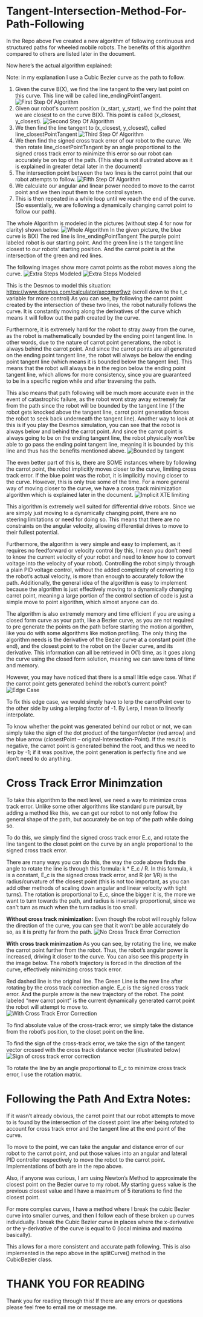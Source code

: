 # Tangent-Intersection-Method-For-Path-Following

In the Repo above I’ve created a new algorithm of following continuous and structured paths for wheeled mobile robots.
The benefits of this algorithm compared to others are listed later in the document. 

Now here’s the actual algorithm explained:

Note: in my explanation I use a Cubic Bezier curve as the path to follow. 

1.  Given the curve B(X), we find the line tangent to the very last point on this curve. This line will be called line_endingPointTangent.
![First Step Of Algorithm](Images/Step1.png)
2.	Given our robot's current position (x_start, y_start), we find the point that we are closest to on the curve B(X). This point is called (x_closest, y_closest).
![Second Step Of Algorithm](Images/Step2.png)
3.	We then find the line tangent to (x_closest, y_closest), called line_closestPointTangent
![Third Step Of Algorithm](Images/Step3.png)
4.	We then find the signed cross track error of our robot to the curve. We then rotate line_closetPointTangent by an angle proportional to the signed cross track error to minimize this error so our robot can accurately be on top of the path. (This step is not illustrated above as it is explained in greater detail later in the document)
5.	The intersection point between the two lines is the carrot point that our robot attempts to follow. 
![Fifth Step Of Algorithm](Images/Step5.png)
6.	We calculate our angular and linear power needed to move to the carrot point and we then input them to the control system. 
7.	This is then repeated in a while loop until we reach the end of the curve. (So essentially, we are following a dynamically changing carrot point to follow our path). 


The whole Algorithm is modeled in the pictures (without step 4 for now for clarity) shown below: 
![Whole Algorithm](Images/WholeAlgorithm.png)
In the given picture, the blue curve is B(X)
The red line is line_endingPointTangent
The purple point labeled robot is our starting point.
And the green line is the tangent line closest to our robots’ starting position. 
And the carrot point is at the intersection of the green and red lines. 

The following images show more carrot points as the robot moves along the curve.
![Extra Steps Modeled](Images/MoreCarrotPoints1.png)
![Extra Steps Modeled](Images/MoreCarrotPoints2.png)

This is the Desmos to model this situation: https://www.desmos.com/calculator/axcqmxr9wz (scroll down to the t_c variable for more control)
As you can see, by following the carrot point created by the intersection of these two lines, the robot naturally follows the curve. It is constantly moving along the derivatives of the curve which means it will follow out the path created by the curve. 

Furthermore, it is extremely hard for the robot to stray away from the curve, as the robot is mathematically bounded by the ending point tangent line. In other words, due to the nature of carrot point generations, the robot is always behind the carrot point. And since the carrot points are all generated on the ending point tangent line, the robot will always be below the ending point tangent line (which means  it is bounded below the tangent line). This means that the robot will always be in the region below the ending point tangent line, which allows for more consistency, since you are guaranteed to be in a specific region while and after traversing the path. 

This also means that path following will be much more accurate even in the event of catastrophic failure, as the robot wont stray away extremely far from the path since the robot will be bounded by the tangent line (if the robot gets knocked above the tangent line, carrot point generation forces the robot to seek back underneath the tangent line). 
Another way to look at this is if you play the Desmos simulation, you can see that the robot is always below and behind the carrot point. And since the carrot point is always going to be on the ending tangent line, the robot physically won’t be able to go pass the ending point tangent line, meaning it is bounded by this line and thus has the benefits mentioned above. 
![Bounded by tangent](Images/Bounded.png)

The even better part of this is, there are SOME instances where by following the carrot point, the robot implicitly moves closer to the curve, limiting cross track error. If the blue point was the robot, it is implicitly moving closer to the curve. However, this is only true some of the time. For a more general way of moving closer to the curve, we have a cross track minimization algorithm which is explained later in the document. 
![Implicit XTE limiting](Images/ImplicitXTECorrection.png)

This algorithm is extremely well suited for differential drive robots. Since we are simply just moving to a dynamically changing point, there are no steering limitations or need for doing so. This means that there are no constraints on the angular velocity, allowing differential drives to move to their fullest potential. 

Furthermore, the algorithm is very simple and easy to implement, as it requires no feedforward or velocity control (by this, I mean you don’t need to know the current velocity of your robot and need to know how to convert voltage into the velocity of your robot). Controlling the robot simply through a plain PID voltage control, without the added complexity of converting it to the robot’s actual velocity, is more than enough to accurately follow the path. Additionally, the general idea of the algorithm is easy to implement because the algorithm is just effectively moving to a dynamically changing carrot point, meaning a large portion of the control section of code is just a simple move to point algorithm, which almost anyone can do. 

The algorithm is also extremely memory and time efficient if you are using a closed form curve as your path, like a Bezier curve, as you are not required to pre generate the points on the path before starting the motion algorithm, like you do with some algorithms like motion profiling. The only thing the algorithm needs is the derivative of the Bezier curve at a constant point (the end), and the closest point to the robot on the Bezier curve, and its derivative. This information can all be retrieved in O(1) time, as it goes along the curve using the closed form solution, meaning we can save tons of time and memory. 

However, you may have noticed that there is a small little edge case. What if the carrot point gets generated behind the robot’s current point?
![Edge Case](Images/EdgeCase.png)

To fix this edge case, we would simply have to lerp the carrotPoint over to the other side by using a lerping factor of -1. By Lerp, I mean to linearly interpolate. 

To know whether the point was generated behind our robot or not, we can simply take the sign of the dot product of the tangentVector (red arrow) and the blue arrow (closestPoint – original-Intersection-Point). If the result is negative, the carrot point is generated behind the root, and thus we need to lerp by -1; if it was positive, the point generation is perfectly fine and we don’t need to do anything. 

# Cross Track Error Minimzation

To take this algorithm to the next level, we need a way to minimize cross track error. Unlike some other algorithms like standard pure pursuit, by adding a method like this, we can get our robot to not only follow the general shape of the path, but accurately be on top of the path while doing so. 

To do this, we simply find the signed cross track error E_c, and rotate the line tangent to the closet point on the curve by an angle proportional to the signed cross track error. 

There are many ways you can do this, the way the code above finds the angle to rotate the line is through this formula: k * E_c / R. In this formula, k is a constant, E_c is the signed cross track error, and R (or 1/R) is the radius/curvature of the closest point (this is not too important, as you can add other methods of scaling down angular and linear velocity with tight turns). The rotation is proportional to E_c, since the bigger it is, the more we want to turn towards the path, and radius is inversely proportional, since we can't turn as much when the turn radius is too small. 


**Without cross track minimization:** 
Even though the robot will roughly follow the direction of the curve, you can see that it won’t be able accurately do so, as it is pretty far from the path. 
![No Cross Track Error Correction](Images/NoXTECorrection.png)

**With cross track minimzation**
As you can see, by rotating the line, we make the carrot point further from the robot. Thus, the robot’s angular power is increased, driving it closer to the curve. You can also see this property in the image below. The robot’s trajectory is forced in the direction of the curve, effectively minimizing cross track error. 

Red dashed line is the original line. The Green Line is the new line after rotating by the cross track correction angle. E_c is the signed cross track error. And the purple arrow is the new trajectory of the robot. The point labeled “new carrot point” is the current dynamically generated carrot point the robot will attempt to move to.  
![With Cross Track Error Correction](Images/XTECorrectionDocumented.png)

To find absolute value of the cross-track error, we simply take the distance from the robot’s position, to the closet point on the line. 

To find the sign of the cross-track error, we take the sign of the tangent vector crossed with the cross track distance vector (illustrated below)
![Sign of cross track error correction](Images/SgnOfXTE.png)

To rotate the line by an angle proportional to E_c to minimize cross track error, I use the rotation matrix.

# Following the Path And Extra Notes: 
If it wasn’t already obvious, the carrot point that our robot attempts to move to is found by the intersection of the closest point line after being rotated to account for cross track error and the tangent line at the end point of the curve. 

To move to the point, we can take the angular and distance error of our robot to the carrot point, and put those values into an angular and lateral PID controller respectively to move the robot to the carrot point.
Implementations of both are in the repo above. 

Also, if anyone was curious, I am using Newton’s Method to approximate the closest point on the Bezier curve to my robot. My starting guess value is the previous closest value and I have a maximum of 5 iterations to find the closest point. 

For more complex curves, I have a method where I break the cubic Bezier curve into smaller curves, and then I follow each of these broken up curves individually. I break the Cubic Bezier curve in places where the x-derivative or the y-derivative of the curve is equal to 0 (local minima and maxima basically). 

This allows for a more consistent and accurate path following. This is also implemented in the repo above in the splitCurve() method in the CubicBezier class. 

# THANK YOU FOR READING
Thank you for reading through this! If there are any errors or questions please feel free to email me or message me. 




